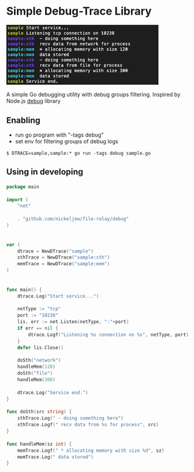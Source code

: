 # Simple Debug-Trace Library


<img width="400" src="dtrace-sample.png">

A simple Go debugging utility with debug groups filtering.
Inspired by Node.js [debug](https://github.com/visionmedia/debug) library


## Enabling
- run go program with "-tags debug"
- set env for filtering groups of debug logs
```
$ DTRACE=sample,sample:* go run -tags debug sample.go
```

## Using in developing
```go
package main

import (
	"net"

	. "github.com/nickeljew/file-relay/debug"
)


var (
	dtrace = NewDTrace("sample")
	sthTrace = NewDTrace("sample:sth")
	memTrace = NewDTrace("sample:mem")
)


func main() {
	dtrace.Log("Start service...")

	netType := "tcp"
	port := "10238"
	lis, err := net.Listen(netType, ":"+port)
	if err == nil {
		dtrace.Logf("Listening %s connection on %s", netType, port)
	}
	defer lis.Close()

	doSth("network")
	handleMem(120)
	doSth("file")
	handleMem(300)

	dtrace.Log("Service end.")
}

func doSth(src string) {
	sthTrace.Log(" - doing something here")
	sthTrace.Logf(" recv data from %s for process", src)
}

func handleMem(sz int) {
	memTrace.Logf(" * allocating memory with size %d", sz)
	memTrace.Log(" data stored")
}
```

